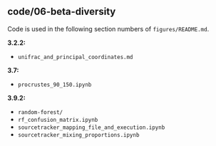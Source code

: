 ## code/06-beta-diversity

Code is used in the following section numbers of `figures/README.md`.

**3.2.2:**

* `unifrac_and_principal_coordinates.md`

**3.7:**

* `procrustes_90_150.ipynb`

**3.9.2:**

* `random-forest/`
* `rf_confusion_matrix.ipynb`
* `sourcetracker_mapping_file_and_execution.ipynb`
* `sourcetracker_mixing_proportions.ipynb`
